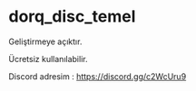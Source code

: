 # dorq_disc_temel

Geliştirmeye açıktır.

Ücretsiz kullanılabilir.

Discord adresim : https://discord.gg/c2WcUru9
